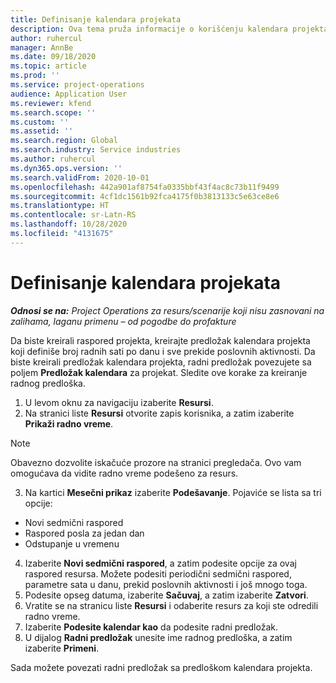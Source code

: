 ```yaml
---
title: Definisanje kalendara projekata
description: Ova tema pruža informacije o korišćenju kalendara projekta za praćenje rasporeda projekata.
author: ruhercul
manager: AnnBe
ms.date: 09/18/2020
ms.topic: article
ms.prod: ''
ms.service: project-operations
audience: Application User
ms.reviewer: kfend
ms.search.scope: ''
ms.custom: ''
ms.assetid: ''
ms.search.region: Global
ms.search.industry: Service industries
ms.author: ruhercul
ms.dyn365.ops.version: ''
ms.search.validFrom: 2020-10-01
ms.openlocfilehash: 442a901af8754fa0335bbf43f4ac8c73b11f9499
ms.sourcegitcommit: 4cf1dc1561b92fca4175f0b3813133c5e63ce8e6
ms.translationtype: HT
ms.contentlocale: sr-Latn-RS
ms.lasthandoff: 10/28/2020
ms.locfileid: "4131675"
---
```

# <a name="define-project-calendars"></a>Definisanje kalendara projekata

_**Odnosi se na:** Project Operations za resurs/scenarije koji nisu zasnovani na zalihama, laganu primenu – od pogodbe do profakture_

Da biste kreirali raspored projekta, kreirajte predložak kalendara projekta koji definiše broj radnih sati po danu i sve prekide poslovnih aktivnosti. Da biste kreirali predložak kalendara projekta, radni predložak povezujete sa poljem **Predložak kalendara** za projekat. Sledite ove korake za kreiranje radnog predloška.

1. U levom oknu za navigaciju izaberite **Resursi**. 
2. Na stranici liste **Resursi** otvorite zapis korisnika, a zatim izaberite **Prikaži radno vreme**.

  > [!NOTE]
  > Obavezno dozvolite iskačuće prozore na stranici pregledača. Ovo vam omogućava da vidite radno vreme podešeno za resurs.
  
3. Na kartici **Mesečni prikaz** izaberite **Podešavanje**. Pojaviće se lista sa tri opcije: 

  - Novi sedmični raspored
  - Raspored posla za jedan dan
  - Odstupanje u vremenu

4. Izaberite **Novi sedmični raspored**, a zatim podesite opcije za ovaj raspored resursa. Možete podesiti periodični sedmični raspored, parametre sata u danu, prekid poslovnih aktivnosti i još mnogo toga.
5. Podesite opseg datuma, izaberite **Sačuvaj**, a zatim izaberite **Zatvori**. 
6. Vratite se na stranicu liste **Resursi** i odaberite resurs za koji ste odredili radno vreme. 
7. Izaberite **Podesite kalendar kao** da podesite radni predložak. 
8. U dijalog **Radni predložak** unesite ime radnog predloška, a zatim izaberite **Primeni**. 

Sada možete povezati radni predložak sa predloškom kalendara projekta.
